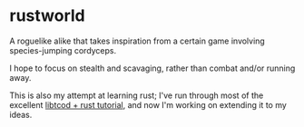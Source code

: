# rustworld
A roguelike alike that takes inspiration from a certain game involving species-jumping cordyceps.

I hope to focus on stealth and scavaging, rather than combat and/or running away.

This is also my attempt at learning rust; I've run through most of the excellent [libtcod + rust tutorial](https://tomassedovic.github.io/roguelike-tutorial/), and now I'm working on extending it to my ideas.